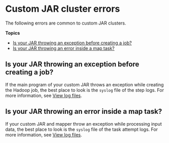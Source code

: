 # Custom JAR cluster errors<a name="emr-troubleshoot-error-custom-jar"></a>

The following errors are common to custom JAR clusters\.

**Topics**
+ [Is your JAR throwing an exception before creating a job?](#emr-troubleshoot-error-custom-jar-1)
+ [Is your JAR throwing an error inside a map task?](#emr-troubleshoot-error-custom-jar-2)

## Is your JAR throwing an exception before creating a job?<a name="emr-troubleshoot-error-custom-jar-1"></a>

 If the main program of your custom JAR throws an exception while creating the Hadoop job, the best place to look is the `syslog` file of the step logs\. For more information, see [View log files](emr-manage-view-web-log-files.md)\. 

## Is your JAR throwing an error inside a map task?<a name="emr-troubleshoot-error-custom-jar-2"></a>

 If your custom JAR and mapper throw an exception while processing input data, the best place to look is the `syslog` file of the task attempt logs\. For more information, see [View log files](emr-manage-view-web-log-files.md)\. 
